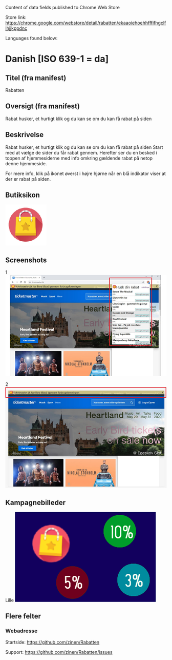 
Content of data fields published to Chrome Web Store

Store link: https://chrome.google.com/webstore/detail/rabatten/ekaaoiehoehhfffifhgclflhjjkppdnc

Languages found below:
# Danish [ISO 639-1 = da]
## Titel (fra manifest)

Rabatten

## Oversigt (fra manifest)

Rabat husker, et hurtigt klik og du kan se om du kan få rabat på siden

## Beskrivelse

Rabat husker, et hurtigt klik og du kan se om du kan få rabat på siden
Start med at vælge de sider du får rabat gennem. Herefter ser du en besked i toppen af hjemmesiderne med info omkring gældende rabat på netop denne hjemmeside.

For mere info, klik på ikonet øverst i højre hjørne når en blå indikator viser at der er rabat på siden.

## Butiksikon

![logo](./icon.png)

## Screenshots

1 ![screenshot-1](./screenshot1.jpg)

2 ![screenshot-2](./screenshot2.jpg)

## Kampagnebilleder

Lille ![smallCampagne](./smallCampagne.png)

## Flere felter

### Webadresse

Startside: https://github.com/zinen/Rabatten

Support: https://github.com/zinen/Rabatten/issues
